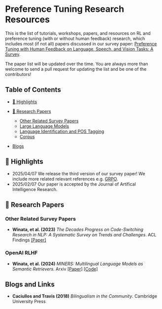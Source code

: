 # Preference Tuning Research Resources
This is the list of tutorials, workshops, papers, and resources on RL and preference tuning (with or without human feedback) research, which includes most (if not all) papers discussed in our survey paper: [Preference Tuning with Human Feedback on Language, Speech, and Vision Tasks: A Survey](https://arxiv.org/pdf/2409.11564).

The paper list will be updated over the time. You are always more than welcome to send a pull request for updating the list and be one of the contributors! 

## Table of Contents

- [🚀 Highlights](#-highlights)

- [📑 Research Papers](#-research-papers)
  - [Other Related Survey Papers](#Other-Related-Survey-Papers)
  - [Large Language Models](#large-language-models)
  - [Language Identification and POS Tagging](#language-identification-and-pos-tagging)
  - [Corpus](#corpus)
- [Blogs](#blogs)

## 🚀 Highlights
- 2025/04/07 We release the third version of our survey paper! We include more related relevant references e.g. [GRPO](https://arxiv.org/abs/2402.03300).
- 2025/02/07 Our paper is accepted by the Journal of Artifical Intelligence Research.

## 📑 Research Papers

### Other Related Survey Papers
- <b>Winata, et al. (2023)</b> <i>The Decades Progress on Code-Switching Research in NLP: A Systematic Survey on Trends and Challenges</i>. ACL Findings <a href="https://arxiv.org/pdf/2212.09660.pdf">[Paper]</a>

### OpenAI RLHF
- <b>Winata, et al. (2024)</b> <i>MINERS: Multilingual Language Models as Semantic Retrievers</i>. Arxiv <a href="https://arxiv.org/pdf/2406.07424">[Paper]</a> <a href="https://github.com/gentaiscool/miners">[Code]</a>

## Blogs and Links
- <b>Caciullos and Travis (2018)</b> <i>Bilingualism in the Community</i>. Cambridge University Press

